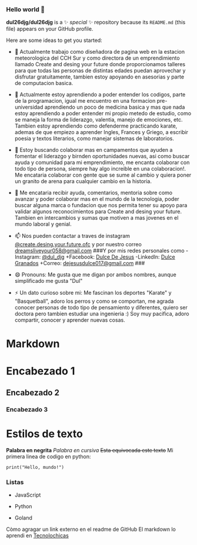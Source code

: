 ### Hello world  👋


**dul26djg/dul26djg** is a ✨ _special_ ✨ repository because its `README.md` (this file) appears on your GitHub profile.

Here are some ideas to get you started:

- 🔭 Actualmente trabajo como diseñadora de pagina web en la estacion meteorologica del CCH Sur y como directora de un emprendimiento llamado Create and desing your future donde proporcionamos talleres para que todas las personas de distintas edades puedan aprovechar y disfrutar gratuitamente, tambien estoy apoyando en asesorias y parte de computacion basica.
- 🌱 Actualmente estoy aprendiendo a poder entender los codigos, parte de la programacion, igual me encuentro en una formacion pre-universidad aprendiendo un poco de medicina basica y mas que nada estoy aprendiendo a poder entender mi propio metedo de estudio, como se maneja la forma de liderazgo, valentia, manejo de emociones, etc.
Tambien estoy aprendiendo como defenderme practicando karate, ademas de que empiezo a aprender Ingles, Frances y Griego, a escribir poesia y textos literarios, como manejar sistemas de laboratorios.
- 👯 Estoy buscando colaborar mas en campamentos que ayuden a fomentar el liderazgo y birnden oportunidades nuevas, asi como buscar ayuda y comunidad para mi emprendimiento, me encanta colaborar con todo tipo de persona, siempre hay algo increible en una colaboracion!.
Me encataria colaborar con gente que se sume al cambio y quiera poner un granito de arena para cualquier cambio en la historia.
- 🤔 Me encataria recibir ayuda, comentarios, mentoria sobre como avanzar y poder colaborar mas en el mundo de la tecnologia, poder buscar alguna marca o fundacion que nos permita tener su apoyo para validar algunos reconocimientos para Create and desing your future.
Tambien en intercambios y sumas que motiven a mas jovenes en el mundo laboral y genial.
- 📫 Nos pueden contactar a traves de instagram [@create.desing.your.future.ofc](https://instagram.com/create.design.your.future.ofc) y por nuestro correo dreamsliveyour058@gmail.com
    ###Y por mis redes personales como
    -Instagram: [@dul_djg](https://instagram.com/dul_djg)
    +Facebook: [Dulce De Jesus](https://www.facebook.com/dulce.dejesus.5686322?locale=es_LA)
    -Linkedln: [Dulce Granados](https://www.linkedin.com/in/dulce-granados-3b1849288)
    +Correo: dejesusdulce017@gmail.com ###

- 😄 Pronouns: Me gusta que me digan por ambos nombres, aunque simplificado me gusta "Dul"
- ⚡ Un dato curioso sobre mi: Me fascinan los deportes "Karate" y "Basquetball", adoro los perros y como se comportan, me agrada conocer personas de todo tipo de pensamiento y diferentes, quiero ser doctora pero tambien estudiar una ingenieria :) 
Soy muy pacifica, adoro compartir, conocer y aprender nuevas cosas.


# Markdown

# Encabezado 1
## Encabezado 2
### Encabezado 3

# Estilos de texto 
**Palabra en negrita**
*Palabra en cursiva*
~~Esta equivocada este texto~~
Mi primera linea de codigo en python:
```
print("Hello, mundo!")
```
### Listas
- JavaScript
* Python
+ Goland

Còmo agragar un link externo en el readme de GitHub 
El markdown lo aprendi en [Tecnolochicas](https://tecnolochicas.mx/)

